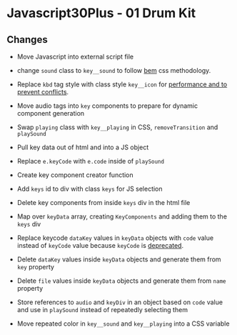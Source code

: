 # Javascript30Plus - 01 Drum Kit

## Changes

- Move Javascript into external script file

- change `sound` class to `key__sound` to follow [bem](https://seesparkbox.com/foundry/bem_by_example) css methodology.

- Replace `kbd` tag style with class style `key__icon` for [performance and to prevent conflicts](https://frontstuff.io/you-need-to-stop-targeting-tags-in-css).

- Move audio tags into `key` components to prepare for dynamic component generation

- Swap `playing` class with `key__playing` in CSS, `removeTransition` and `playSound`

- Pull key data out of html and into a JS object

- Replace `e.keyCode` with `e.code` inside of `playSound`

- Create key component creator function

- Add `keys` id to div with class `keys` for JS selection

- Delete key components from inside `keys` div in the html file

- Map over `keyData` array, creating `KeyComponents` and adding them to the `keys` div

- Replace keycode `dataKey` values in `keyData` objects with `code` value instead of `keyCode` value because `keyCode` is [deprecated](https://developer.mozilla.org/en-US/docs/Web/API/KeyboardEvent/keyCode).

- Delete `dataKey` values inside `keyData` objects and generate them from `key` property

- Delete `file` values inside `keyData` objects and generate them from `name` property

- Store references to `audio` and `keyDiv` in an object based on `code` value and use in `playSound` instead of repeatedly selecting them

- Move repeated color in `key__sound` and `key__playing` into a CSS variable
